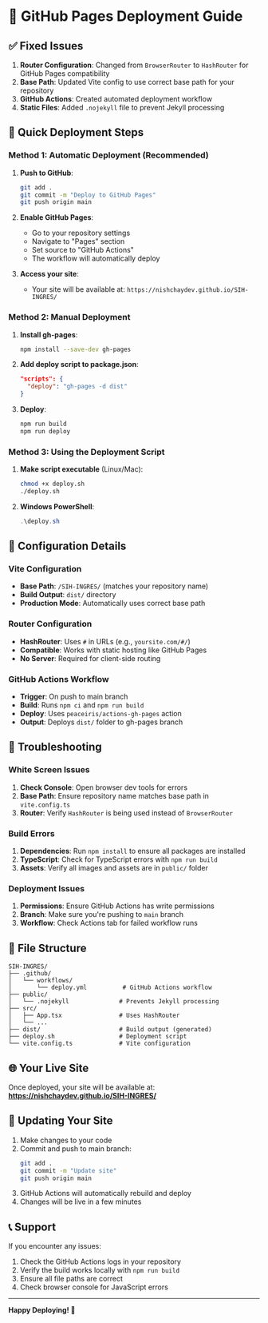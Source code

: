 # 🚀 GitHub Pages Deployment Guide

## ✅ Fixed Issues

1. **Router Configuration**: Changed from `BrowserRouter` to `HashRouter` for GitHub Pages compatibility
2. **Base Path**: Updated Vite config to use correct base path for your repository
3. **GitHub Actions**: Created automated deployment workflow
4. **Static Files**: Added `.nojekyll` file to prevent Jekyll processing

## 🎯 Quick Deployment Steps

### Method 1: Automatic Deployment (Recommended)

1. **Push to GitHub**:
   ```bash
   git add .
   git commit -m "Deploy to GitHub Pages"
   git push origin main
   ```

2. **Enable GitHub Pages**:
   - Go to your repository settings
   - Navigate to "Pages" section
   - Set source to "GitHub Actions"
   - The workflow will automatically deploy

3. **Access your site**:
   - Your site will be available at: `https://nishchaydev.github.io/SIH-INGRES/`

### Method 2: Manual Deployment

1. **Install gh-pages**:
   ```bash
   npm install --save-dev gh-pages
   ```

2. **Add deploy script to package.json**:
   ```json
   "scripts": {
     "deploy": "gh-pages -d dist"
   }
   ```

3. **Deploy**:
   ```bash
   npm run build
   npm run deploy
   ```

### Method 3: Using the Deployment Script

1. **Make script executable** (Linux/Mac):
   ```bash
   chmod +x deploy.sh
   ./deploy.sh
   ```

2. **Windows PowerShell**:
   ```powershell
   .\deploy.sh
   ```

## 🔧 Configuration Details

### Vite Configuration
- **Base Path**: `/SIH-INGRES/` (matches your repository name)
- **Build Output**: `dist/` directory
- **Production Mode**: Automatically uses correct base path

### Router Configuration
- **HashRouter**: Uses `#` in URLs (e.g., `yoursite.com/#/`)
- **Compatible**: Works with static hosting like GitHub Pages
- **No Server**: Required for client-side routing

### GitHub Actions Workflow
- **Trigger**: On push to main branch
- **Build**: Runs `npm ci` and `npm run build`
- **Deploy**: Uses `peaceiris/actions-gh-pages` action
- **Output**: Deploys `dist/` folder to gh-pages branch

## 🐛 Troubleshooting

### White Screen Issues
1. **Check Console**: Open browser dev tools for errors
2. **Base Path**: Ensure repository name matches base path in `vite.config.ts`
3. **Router**: Verify `HashRouter` is being used instead of `BrowserRouter`

### Build Errors
1. **Dependencies**: Run `npm install` to ensure all packages are installed
2. **TypeScript**: Check for TypeScript errors with `npm run build`
3. **Assets**: Verify all images and assets are in `public/` folder

### Deployment Issues
1. **Permissions**: Ensure GitHub Actions has write permissions
2. **Branch**: Make sure you're pushing to `main` branch
3. **Workflow**: Check Actions tab for failed workflow runs

## 📁 File Structure

```
SIH-INGRES/
├── .github/
│   └── workflows/
│       └── deploy.yml          # GitHub Actions workflow
├── public/
│   └── .nojekyll              # Prevents Jekyll processing
├── src/
│   ├── App.tsx                # Uses HashRouter
│   └── ...
├── dist/                      # Build output (generated)
├── deploy.sh                  # Deployment script
└── vite.config.ts             # Vite configuration
```

## 🌐 Your Live Site

Once deployed, your site will be available at:
**https://nishchaydev.github.io/SIH-INGRES/**

## 🔄 Updating Your Site

1. Make changes to your code
2. Commit and push to main branch:
   ```bash
   git add .
   git commit -m "Update site"
   git push origin main
   ```
3. GitHub Actions will automatically rebuild and deploy
4. Changes will be live in a few minutes

## 📞 Support

If you encounter any issues:
1. Check the GitHub Actions logs in your repository
2. Verify the build works locally with `npm run build`
3. Ensure all file paths are correct
4. Check browser console for JavaScript errors

---

**Happy Deploying! 🎉**